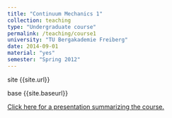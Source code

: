 ```yaml
---
title: "Continuum Mechanics 1"
collection: teaching
type: "Undergraduate course"
permalink: /teaching/course1
university: "TU Bergakademie Freiberg"
date: 2014-09-01
material: "yes"
semester: "Spring 2012"
---
```


<p> site {{site.url}} </p>

<p> base {{site.baseurl}} </p>

<a href="{{base.url}}/files/reviewlec.pdf" class="uline">Click here for a presentation summarizing the course. </a>
